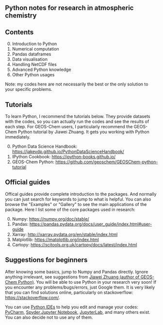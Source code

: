 ## Python notes for research in atmospheric chemistry

## Contents
0. Introduction to Python
1. Numerical computation
2. Pandas dataframes
3. Data visualisation
4. Handling NetCDF files
5. Advanced Python knowledge
6. Other Python usages

Note: my codes here are not necessarily the best or the only solution to your specific problems.

## Tutorials
To learn Python, I recommend the tutorials below. They provide datasets with the codes, so you can actually run the codes and see the results of each step. For GEOS-Chem users, I particularly recommend the GEOS-Chem Python tutorial by Jiawei Zhuang. It gets you working with Python immediately.

0. Python Data Science Handbook: https://jakevdp.github.io/PythonDataScienceHandbook/
1. IPython Cookbook: https://ipython-books.github.io/
2. GEOS-Chem Python: https://github.com/geoschem/GEOSChem-python-tutorial

## Official guides 
Offical guides provide complete introduction to the packages. And normally you can just search for keywords to jump to what is helpful. You can also browse the "Examples" or "Gallery" to see the main applications of the package. Here I list some of the core packages used in research:

0. Numpy: https://numpy.org/doc/stable/
1. Pandas: https://pandas.pydata.org/docs/user_guide/index.html#user-guide
2. Xarray: http://xarray.pydata.org/en/stable/index.html
3. Matplotlib: https://matplotlib.org/index.html
4. Cartopy: https://scitools.org.uk/cartopy/docs/latest/index.html 

## Suggestions for beginners
After knowing some basics, jump to Numpy and Pandas directly. Ignore anything irrelevant, see suggestions from [Jiawei Zhuang (author of GEOS-Chem Python)](https://github.com/geoschem/GEOSChem-python-tutorial#how-to-learn-python). You will be able to use Python in your research very soon! If you encounter any problems/bugs/errors, just Google them. It is very likely that you can find solutions online, particularly on stackoverflow: https://stackoverflow.com/.

You can use [Python IDEs](https://en.wikipedia.org/wiki/Integrated_development_environment) to help you edit and manage your codes: [PyCharm](https://www.jetbrains.com/pycharm/), [Spyder](https://www.spyder-ide.org/),[Jupyter Notebook](https://jupyter.org/), [JupyterLab](https://jupyter.org/), and many others exist. You can also decide not to use any of them.
